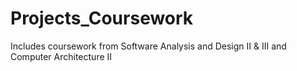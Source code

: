 # Projects_Coursework
Includes coursework from Software Analysis and Design II & III and Computer Architecture II
